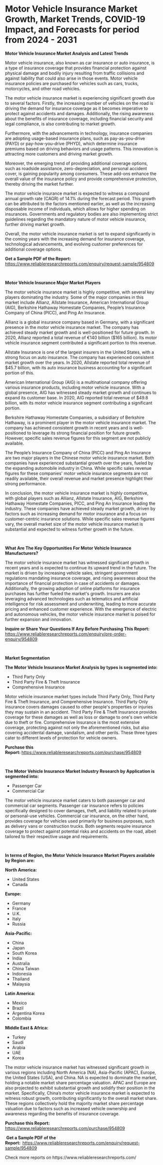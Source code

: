 <p><h1>Motor Vehicle Insurance Market Growth, Market Trends, COVID-19 Impact, and Forecasts for period from 2024 - 2031</h1></p><p><strong>Motor Vehicle Insurance Market Analysis and Latest Trends</strong></p>
<p><p>Motor vehicle insurance, also known as car insurance or auto insurance, is a type of insurance coverage that provides financial protection against physical damage and bodily injury resulting from traffic collisions and against liability that could also arise in those events. Motor vehicle insurance policies are purchased for vehicles such as cars, trucks, motorcycles, and other road vehicles.</p><p>The motor vehicle insurance market is experiencing significant growth due to several factors. Firstly, the increasing number of vehicles on the road is driving the demand for insurance coverage as it becomes imperative to protect against accidents and damages. Additionally, the rising awareness about the benefits of insurance coverage, including financial security and legal compliance, is also contributing to market growth.</p><p>Furthermore, with the advancements in technology, insurance companies are adopting usage-based insurance plans, such as pay-as-you-drive (PAYD) or pay-how-you-drive (PHYD), which determine insurance premiums based on driving behaviors and usage patterns. This innovation is attracting more customers and driving market growth.</p><p>Moreover, the emerging trend of providing additional coverage options, such as roadside assistance, zero-depreciation, and personal accident cover, is gaining popularity among consumers. These add-ons enhance the overall value of the insurance policy and provide comprehensive protection, thereby driving the market further.</p><p>The motor vehicle insurance market is expected to witness a compound annual growth rate (CAGR) of 14.1% during the forecast period. This growth can be attributed to the factors mentioned earlier, as well as the increasing disposable income of individuals, which allows for higher spending on insurances. Governments and regulatory bodies are also implementing strict guidelines regarding the mandatory nature of motor vehicle insurance, further driving market growth.</p><p>Overall, the motor vehicle insurance market is set to expand significantly in the coming years with the increasing demand for insurance coverage, technological advancements, and evolving customer preferences for additional coverage options.</p></p>
<p><strong>Get a Sample PDF of the Report:&nbsp;</strong> <a href="https://www.reliableresearchreports.com/enquiry/request-sample/954809">https://www.reliableresearchreports.com/enquiry/request-sample/954809</a></p>
<p>&nbsp;</p>
<p><strong>Motor Vehicle Insurance Major Market Players</strong></p>
<p><p>The motor vehicle insurance market is highly competitive, with several key players dominating the industry. Some of the major companies in this market include Allianz, Allstate Insurance, American International Group (AIG), Berkshire Hathaway Homestate Companies, People’s Insurance Company of China (PICC), and Ping An Insurance.</p><p>Allianz is a global insurance company based in Germany, with a significant presence in the motor vehicle insurance market. The company has achieved steady market growth and is well-positioned for future growth. In 2020, Allianz reported a total revenue of €140 billion ($165 billion). Its motor vehicle insurance segment contributed a significant portion to this revenue.</p><p>Allstate Insurance is one of the largest insurers in the United States, with a strong focus on auto insurance. The company has experienced consistent market growth over the years. In 2020, Allstate reported total revenue of $45.7 billion, with its auto insurance business accounting for a significant portion of this.</p><p>American International Group (AIG) is a multinational company offering various insurance products, including motor vehicle insurance. With a global presence, AIG has witnessed steady market growth and continues to expand its customer base. In 2020, AIG reported total revenue of $49.8 billion, with its motor vehicle insurance segment contributing a significant portion.</p><p>Berkshire Hathaway Homestate Companies, a subsidiary of Berkshire Hathaway, is a prominent player in the motor vehicle insurance market. The company has achieved consistent growth in recent years and is well-positioned to leverage its strong financial position for future growth. However, specific sales revenue figures for this segment are not publicly available.</p><p>The People’s Insurance Company of China (PICC) and Ping An Insurance are two major players in the Chinese motor vehicle insurance market. Both companies have experienced substantial growth over the years, fueled by the expanding automobile industry in China. While specific sales revenue figures for these companies' motor vehicle insurance segments are not readily available, their overall revenue and market presence highlight their strong performance.</p><p>In conclusion, the motor vehicle insurance market is highly competitive, with global players such as Allianz, Allstate Insurance, AIG, Berkshire Hathaway Homestate Companies, PICC, and Ping An Insurance leading the industry. These companies have achieved steady market growth, driven by factors such as increasing demand for motor insurance and a focus on customer-centric insurance solutions. While specific sales revenue figures vary, the overall market size of the motor vehicle insurance market is substantial and expected to witness further growth in the future.</p></p>
<p>&nbsp;</p>
<p><strong>What Are The Key Opportunities For Motor Vehicle Insurance Manufacturers?</strong></p>
<p><p>The motor vehicle insurance market has witnessed significant growth in recent years and is expected to continue its upward trend in the future. The market is driven by increasing vehicle sales, stringent government regulations mandating insurance coverage, and rising awareness about the importance of financial protection in case of accidents or damages. Additionally, the growing adoption of online platforms for insurance purchases has further fueled the market's growth. Insurers are also leveraging advanced technologies such as telematics and artificial intelligence for risk assessment and underwriting, leading to more accurate pricing and enhanced customer experience. With the emergence of electric and autonomous vehicles, the motor vehicle insurance market is poised for further expansion and innovation.</p></p>
<p><strong>Inquire or Share Your Questions If Any Before Purchasing This Report:</strong> <a href="https://www.reliableresearchreports.com/enquiry/pre-order-enquiry/954809">https://www.reliableresearchreports.com/enquiry/pre-order-enquiry/954809</a></p>
<p>&nbsp;</p>
<p><strong>Market Segmentation</strong></p>
<p><strong>The Motor Vehicle Insurance Market Analysis by types is segmented into:</strong></p>
<p><ul><li>Third Party Only</li><li>Third Party Fire & Theft Insurance</li><li>Comprehensive Insurance</li></ul></p>
<p><p>Motor vehicle insurance market types include Third Party Only, Third Party Fire & Theft Insurance, and Comprehensive Insurance. Third Party Only insurance covers damages caused to other people's properties or injuries they may sustain in an accident. Third Party Fire & Theft Insurance provides coverage for these damages as well as loss or damage to one's own vehicle due to theft or fire. Comprehensive Insurance is the most extensive coverage, protecting against not only the aforementioned risks, but also covering accidental damage, vandalism, and other perils. These three types cater to different levels of protection for vehicle owners.</p></p>
<p><strong>Purchase this Report:&nbsp;</strong><a href="https://www.reliableresearchreports.com/purchase/954809">https://www.reliableresearchreports.com/purchase/954809</a></p>
<p>&nbsp;</p>
<p><strong>The Motor Vehicle Insurance Market Industry Research by Application is segmented into:</strong></p>
<p><ul><li>Passenger Car</li><li>Commercial Car</li></ul></p>
<p><p>The motor vehicle insurance market caters to both passenger car and commercial car segments. Passenger car insurance refers to policies specifically designed to cover damages, theft, and liability related to private or personal-use vehicles. Commercial car insurance, on the other hand, provides coverage for vehicles used primarily for business purposes, such as delivery vans or construction trucks. Both segments require insurance coverage to protect against potential risks and accidents on the road, albeit tailored to their respective usage and requirements.</p></p>
<p>&nbsp;</p>
<p><strong>In terms of Region, the Motor Vehicle Insurance Market Players available by Region are:</strong></p>
<p>
    <p> <strong> North America: </strong>
        <ul>
            <li>United States</li>
            <li>Canada</li>
        </ul>
        </p> 
    <p> <strong> Europe: </strong>
        <ul>
            <li>Germany</li>
            <li>France</li>
            <li>U.K.</li>
            <li>Italy</li>
            <li>Russia</li>
        </ul>
        </p> 
    <p> <strong> Asia-Pacific: </strong>
        <ul>
            <li>China</li>
            <li>Japan</li>
            <li>South Korea</li>
            <li>India</li>
            <li>Australia</li>
            <li>China Taiwan</li>
            <li>Indonesia</li>
            <li>Thailand</li>
            <li>Malaysia</li>
        </ul>
        </p> 
    <p> <strong> Latin America: </strong>
        <ul>
            <li>Mexico</li>
            <li>Brazil</li>
            <li>Argentina Korea</li>
            <li>Colombia</li>
        </ul>
        </p> 
    <p> <strong> Middle East & Africa: </strong>
        <ul>
            <li>Turkey</li>
            <li>Saudi</li>
            <li>Arabia</li>
            <li>UAE</li>
            <li>Korea</li>
        </ul>
    </p>
    </p>
<p><p>The motor vehicle insurance market has witnessed significant growth in various regions including North America (NA), Asia-Pacific (APAC), Europe, the United States (USA), and China. NA is expected to dominate the market, holding a notable market share percentage valuation. APAC and Europe are also projected to exhibit substantial growth and solidify their position in the market. Specifically, China’s motor vehicle insurance market is expected to witness robust growth, contributing significantly to the overall market share. These regions collectively hold the majority market share percentage valuation due to factors such as increased vehicle ownership and awareness regarding the benefits of insurance coverage.</p></p>
<p><strong>Purchase this Report: </strong><a href="https://www.reliableresearchreports.com/purchase/954809">https://www.reliableresearchreports.com/purchase/954809</a></p>
<p>&nbsp;<strong>Get a Sample PDF of the Report:&nbsp;&nbsp;</strong><a href="https://www.reliableresearchreports.com/enquiry/request-sample/954809">https://www.reliableresearchreports.com/enquiry/request-sample/954809</a></p>
<p><strong></strong></p>
<p>Check more reports on https://www.reliableresearchreports.com/</p>